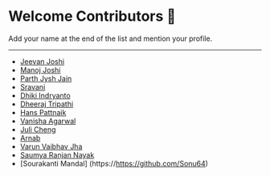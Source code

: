 # Welcome Contributors 🙏
Add your name at the end of the list and mention your profile.

***

- [Jeevan Joshi](https://github.com/G1Joshi)
- [Manoj Joshi](https://github.com/manojchandrajoshi)
- [Parth Jysh Jain](Sudo-Jayesh-Jain/C0D1NG)
- [Sravani](https://github.com/sravanireddy1102)
- [Dhiki Indryanto](https://github.com/gebleksengek)
- [Dheeraj Tripathi](https://github.com/dheeraj-tripathi)
- [Hans Pattnaik](https://github.com/HANS-2002)
- [Vanisha Agarwal](https://github.com/vanisha23)
- [Juli Cheng](https://github.com/julicheng)
- [Arnab](https://github.com/codebook-2000) 
- [Varun Vaibhav Jha](https://github.com/varunvjha) 
- [Saumya Ranjan Nayak](https://github.com/saumya66)
- [Sourakanti Mandal] (https://https://github.com/Sonu64)

